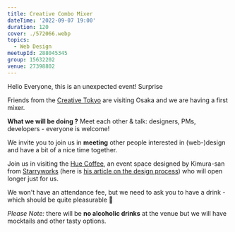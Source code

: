 ```yaml
---
title: Creative Combo Mixer
dateTime: '2022-09-07 19:00'
duration: 120
cover: ./572066.webp
topics:
  - Web Design
meetupId: 288045345
group: 15632202
venue: 27398802
---
```


Hello Everyone, this is an unexpected event! Surprise

Friends from the [Creative Tokyo](https://www.meetup.com/creative-tokyo/) are visiting Osaka and we are having a first mixer.

**What we will be doing ?** Meet each other & talk: designers, PMs, developers - everyone is welcome!

We invite you to join us in **meeting** other people interested in (web-)design and have a bit of a nice time together.

Join us in visiting the [Hue Coffee](https://www.instagram.com/hue_coffee_roaster/), an event space designed by Kimura-san from [Starryworks](https://www.starryworks.co.jp) (here is [his article on the design process](https://note.com/kjkmr/n/n9464c9951eec)) who will open longer just for us.

We won't have an attendance fee, but we need to ask you to have a drink - which should be quite pleasurable 🍹

*Please Note:* there will be **no alcoholic drinks** at the venue but we will have mocktails and other tasty options.
